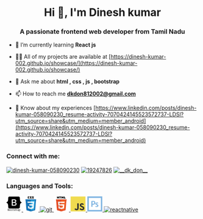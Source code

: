 <h1 align="center">Hi 👋, I'm Dinesh kumar</h1>
<h3 align="center">A passionate frontend web developer from Tamil Nadu</h3>

- 🌱 I’m currently learning **React js**

- 👨‍💻 All of my projects are available at [https://dinesh-kumar-002.github.io/showcase/](https://dinesh-kumar-002.github.io/showcase/)

- 💬 Ask me about **html , css , js , bootstrap**

- 📫 How to reach me **dkdon812002@gmail.com**

- 📄 Know about my experiences [https://www.linkedin.com/posts/dinesh-kumar-058090230_resume-activity-7070424145523572737-LDSl?utm_source=share&utm_medium=member_android](https://www.linkedin.com/posts/dinesh-kumar-058090230_resume-activity-7070424145523572737-LDSl?utm_source=share&utm_medium=member_android)

<h3 align="left">Connect with me:</h3>
<p align="left">
<a href="https://linkedin.com/in/dinesh-kumar-058090230" target="blank"><img align="center" src="https://raw.githubusercontent.com/rahuldkjain/github-profile-readme-generator/master/src/images/icons/Social/linked-in-alt.svg" alt="dinesh-kumar-058090230" height="30" width="40" /></a>
<a href="https://stackoverflow.com/users/19247826" target="blank"><img align="center" src="https://raw.githubusercontent.com/rahuldkjain/github-profile-readme-generator/master/src/images/icons/Social/stack-overflow.svg" alt="19247826" height="30" width="40" /></a>
<a href="https://instagram.com/__dk_don__" target="blank"><img align="center" src="https://raw.githubusercontent.com/rahuldkjain/github-profile-readme-generator/master/src/images/icons/Social/instagram.svg" alt="__dk_don__" height="30" width="40" /></a>
</p>

<h3 align="left">Languages and Tools:</h3>
<p align="left"> <a href="https://getbootstrap.com" target="_blank" rel="noreferrer"> <img src="https://raw.githubusercontent.com/devicons/devicon/master/icons/bootstrap/bootstrap-plain-wordmark.svg" alt="bootstrap" width="40" height="40"/> </a> <a href="https://www.w3schools.com/css/" target="_blank" rel="noreferrer"> <img src="https://raw.githubusercontent.com/devicons/devicon/master/icons/css3/css3-original-wordmark.svg" alt="css3" width="40" height="40"/> </a> <a href="https://git-scm.com/" target="_blank" rel="noreferrer"> <img src="https://www.vectorlogo.zone/logos/git-scm/git-scm-icon.svg" alt="git" width="40" height="40"/> </a> <a href="https://www.w3.org/html/" target="_blank" rel="noreferrer"> <img src="https://raw.githubusercontent.com/devicons/devicon/master/icons/html5/html5-original-wordmark.svg" alt="html5" width="40" height="40"/> </a> <a href="https://developer.mozilla.org/en-US/docs/Web/JavaScript" target="_blank" rel="noreferrer"> <img src="https://raw.githubusercontent.com/devicons/devicon/master/icons/javascript/javascript-original.svg" alt="javascript" width="40" height="40"/> </a> <a href="https://www.photoshop.com/en" target="_blank" rel="noreferrer"> <img src="https://raw.githubusercontent.com/devicons/devicon/master/icons/photoshop/photoshop-line.svg" alt="photoshop" width="40" height="40"/> </a> <a href="https://reactnative.dev/" target="_blank" rel="noreferrer"> <img src="https://reactnative.dev/img/header_logo.svg" alt="reactnative" width="40" height="40"/> </a> </p>
